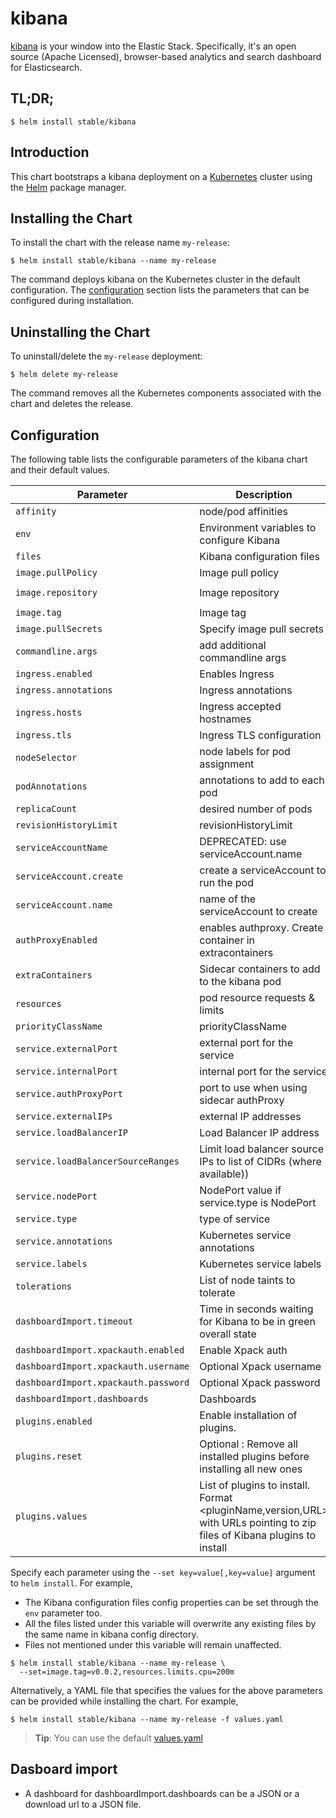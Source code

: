 # kibana

[kibana](https://github.com/elastic/kibana) is your window into the Elastic Stack. Specifically, it's an open source (Apache Licensed), browser-based analytics and search dashboard for Elasticsearch.

## TL;DR;

```console
$ helm install stable/kibana
```

## Introduction

This chart bootstraps a kibana deployment on a [Kubernetes](http://kubernetes.io) cluster using the [Helm](https://helm.sh) package manager.

## Installing the Chart

To install the chart with the release name `my-release`:

```console
$ helm install stable/kibana --name my-release
```

The command deploys kibana on the Kubernetes cluster in the default configuration. The [configuration](#configuration) section lists the parameters that can be configured during installation.

## Uninstalling the Chart

To uninstall/delete the `my-release` deployment:

```console
$ helm delete my-release
```

The command removes all the Kubernetes components associated with the chart and deletes the release.

## Configuration

The following table lists the configurable parameters of the kibana chart and their default values.

| Parameter                                     | Description                                | Default                                |
|-----------------------------------------------|--------------------------------------------|----------------------------------------|
| `affinity`                                    | node/pod affinities                        | None                                   |
| `env`                                         | Environment variables to configure Kibana  | `{}`                                   |
| `files`                                       | Kibana configuration files                 | None                                   |
| `image.pullPolicy`                            | Image pull policy                          | `IfNotPresent`                         |
| `image.repository`                            | Image repository                           | `docker.elastic.co/kibana/kibana-oss`  |
| `image.tag`                                   | Image tag                                  | `6.4.2`                                |
| `image.pullSecrets`                           | Specify image pull secrets                 | `nil`                                  |
| `commandline.args`                            | add additional commandline args            | `nil`                                  |
| `ingress.enabled`                             | Enables Ingress                            | `false`                                |
| `ingress.annotations`                         | Ingress annotations                        | None:                                  |
| `ingress.hosts`                               | Ingress accepted hostnames                 | None:                                  |
| `ingress.tls`                                 | Ingress TLS configuration                  | None:                                  |
| `nodeSelector`                                | node labels for pod assignment             | `{}`                                   |
| `podAnnotations`                              | annotations to add to each pod             | `{}`                                   |
| `replicaCount`                                | desired number of pods                     | `1`                                    |
| `revisionHistoryLimit`                        | revisionHistoryLimit                       | `3`                                    |
| `serviceAccountName`                          | DEPRECATED: use serviceAccount.name        | `nil`                                  |
| `serviceAccount.create`                       | create a serviceAccount to run the pod     | `false`                                |
| `serviceAccount.name`                         | name of the serviceAccount to create       | `kibana.fullname`                      |
| `authProxyEnabled`                            | enables authproxy. Create container in extracontainers   | `false`                  |
| `extraContainers`                             | Sidecar containers to add to the kibana pod| `{}`                                   |
| `resources`                                   | pod resource requests & limits             | `{}`                                   |
| `priorityClassName`                           | priorityClassName                          | `nil`                                  |
| `service.externalPort`                        | external port for the service              | `443`                                  |
| `service.internalPort`                        | internal port for the service              | `4180`                                 |
| `service.authProxyPort`                       | port to use when using sidecar authProxy   | None:                                  |
| `service.externalIPs`                         | external IP addresses                      | None:                                  |
| `service.loadBalancerIP`                      | Load Balancer IP address                   | None:                                  |
| `service.loadBalancerSourceRanges`            | Limit load balancer source IPs to list of CIDRs (where available)) | `[]`           |
| `service.nodePort`                            | NodePort value if service.type is NodePort | None:                                  |
| `service.type`                                | type of service                            | `ClusterIP`                            |
| `service.annotations`                         | Kubernetes service annotations             | None:                                  |
| `service.labels`                              | Kubernetes service labels                  | None:                                  |
| `tolerations`                                 | List of node taints to tolerate            | `[]`                                   |
| `dashboardImport.timeout`                     | Time in seconds waiting for Kibana to be in green overall state | `60`                                   |
| `dashboardImport.xpackauth.enabled`           | Enable Xpack auth                          | `false`                                |
| `dashboardImport.xpackauth.username`          | Optional Xpack username                    | `myuser`                               |
| `dashboardImport.xpackauth.password`          | Optional Xpack password                    | `mypass`                               |
| `dashboardImport.dashboards`                  | Dashboards                                 | `{}`                                   |
| `plugins.enabled`                             | Enable installation of plugins.            | `false`                                |
| `plugins.reset`                               | Optional : Remove all installed plugins before installing all new ones | `false`                                   |
| `plugins.values`                              | List of plugins to install. Format <pluginName,version,URL> with URLs pointing to zip files of Kibana plugins to install                                 | None:                                   |


Specify each parameter using the `--set key=value[,key=value]` argument to `helm install`. For example,

* The Kibana configuration files config properties can be set through the `env` parameter too.
* All the files listed under this variable will overwrite any existing files by the same name in kibana config directory.
* Files not mentioned under this variable will remain unaffected.

```console
$ helm install stable/kibana --name my-release \
  --set=image.tag=v0.0.2,resources.limits.cpu=200m
```

Alternatively, a YAML file that specifies the values for the above parameters can be provided while installing the chart. For example,

```console
$ helm install stable/kibana --name my-release -f values.yaml
```

> **Tip**: You can use the default [values.yaml](values.yaml)

## Dasboard import

* A dashboard for dashboardImport.dashboards can be a JSON or a download url to a JSON file.
